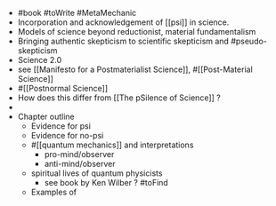 - #book #toWrite #MetaMechanic
- Incorporation and acknowledgement of [[psi]] in science.
- Models of science beyond reductionist, material fundamentalism
- Bringing authentic skepticism to scientific skepticism and #pseudo-skepticism
- Science 2.0
- see [[Manifesto for a Postmaterialist Science]], #[[Post-Material Science]]
- #[[Postnormal Science]]
- How does this differ from [[The pSilence of Science]] ?
-
- Chapter outline
	- Evidence for psi
	- Evidence for no-psi
	- #[[quantum mechanics]] and interpretations
		- pro-mind/observer
		- anti-mind/observer
	- spiritual lives of quantum physicists
		- see book by Ken Wilber ? #toFind
	- Examples of